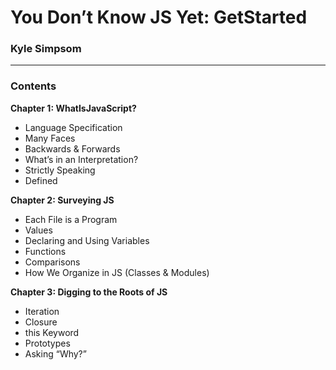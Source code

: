 # You Don’t Know JS Yet: GetStarted

### Kyle Simpsom

***


### Contents

**Chapter 1: WhatIsJavaScript?**  
  * Language Specification
  * Many Faces
  * Backwards & Forwards
  * What’s in an Interpretation?
  * Strictly Speaking 
  * Defined
  
**Chapter 2: Surveying JS**
  * Each File is a Program 
  * Values 
  * Declaring and Using Variables 
  * Functions 
  * Comparisons 
  * How We Organize in JS (Classes & Modules)
   
**Chapter 3: Digging to the Roots of JS**
  * Iteration
  * Closure
  * this Keyword
  * Prototypes
  * Asking “Why?”